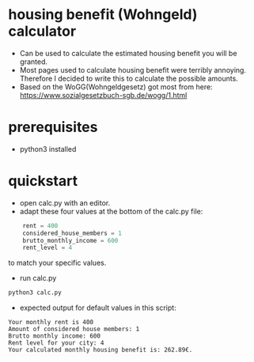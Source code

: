 # housing benefit (Wohngeld) calculator
- Can be used to calculate the estimated housing benefit you will be granted.
- Most pages used to calculate housing benefit were terribly annoying. Therefore I decided to write this to calculate the possible amounts.
- Based on the WoGG(Wohngeldgesetz) got most from here: https://www.sozialgesetzbuch-sgb.de/wogg/1.html

# prerequisites
- python3 installed

# quickstart
- open calc.py with an editor.
- adapt these four values at the bottom of the calc.py file:
```python
    rent = 400
    considered_house_members = 1
    brutto_monthly_income = 600
    rent_level = 4
```
to match your specific values.
- run calc.py
```python
python3 calc.py
```
- expected output for default values in this script:
```
Your monthly rent is 400
Amount of considered house members: 1
Brutto monthly income: 600
Rent level for your city: 4
Your calculated monthly housing benefit is: 262.89€.
```
